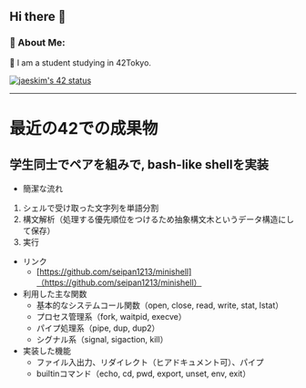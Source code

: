 <h2 align="left"> Hi there 👋</h2>


<h3 align="left">🤵 About Me:</h3>

🌱 I am a student studying in 42Tokyo.

[![jaeskim's 42 status](https://badge42.herokuapp.com/api/stats/ktabe?cursus=42cursus)](https://github.com/JaeSeoKim/badge42)

 * * *  
<!-- <h3 align="left">📈 My Github stats:</h3>

[![Anurag's github stats](https://github-readme-stats.vercel.app/api?username=kotatabe&show_icons=true&theme=tokyonight)](https://github.com/anuraghazra/github-readme-stats)
[![Top Langs](https://github-readme-stats.vercel.app/api/top-langs/?username=kotatabe&layout=compact&theme=tokyonight)](https://github.com/anuraghazra/github-readme-stats) -->

<!--- made by https://github.com/anuraghazra/github-readme-stats --->

# 最近の42での成果物

## 学生同士でペアを組みで, bash-like shellを実装
* 簡潔な流れ
1. シェルで受け取った文字列を単語分割
2. 構文解析（処理する優先順位をつけるため抽象構文木というデータ構造にして保存）
3. 実行
* リンク
  * [https://github.com/seipan1213/minishell]（https://github.com/seipan1213/minishell）
* 利用した主な関数
  * 基本的なシステムコール関数（open, close, read, write, stat, lstat）
  * プロセス管理系（fork, waitpid, execve）
  * パイプ処理系（pipe, dup, dup2）
  * シグナル系（signal, sigaction, kill）
* 実装した機能
  * ファイル入出力、リダイレクト（ヒアドキュメント可）、パイプ
  * builtinコマンド（echo, cd, pwd, export, unset, env, exit） 

